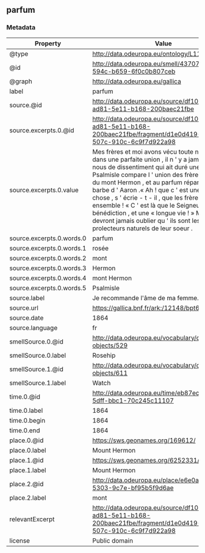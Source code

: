 ## parfum

### Metadata

| Property | Value |
| -------- | ----- |
| @type | http://data.odeuropa.eu/ontology/L11_Smell |
| @id | http://data.odeuropa.eu/smell/43707a30-86ae-594c-b659-6f0c0b807ceb |
| @graph | http://data.odeuropa.eu/gallica |
| label | parfum |
| source.@id | http://data.odeuropa.eu/source/df10240c-ad81-5e11-b168-200baec21fbe |
| source.excerpts.0.@id | http://data.odeuropa.eu/source/df10240c-ad81-5e11-b168-200baec21fbe/fragment/d1e0d419-916e-507c-910c-6c9f7d922a98 |
| source.excerpts.0.value | Mes frères et moi avons vécu toute notre vie dans une parfaite union , il n ' y a jamais eu entre nous de dissentiment qui ait duré une heure .Le Psalmisle compare l ' union des frères à la rosée du mont Hermon , et au parfum répandu sur la barbe d ' Aaron .« Ah ! que c ' est une douce « chose , s ' écrie - t - il , que les frères soient unis ensemble ! « C ' est là que le Seigneur répand sa bénédiction , et une « longue vie ! » Mes fils ne devront jamais oublier qu ' ils sont les prolecteurs naturels de leur soeur . |
| source.excerpts.0.words.0 | parfum |
| source.excerpts.0.words.1 | rosée |
| source.excerpts.0.words.2 | mont |
| source.excerpts.0.words.3 | Hermon |
| source.excerpts.0.words.4 | mont Hermon |
| source.excerpts.0.words.5 | Psalmisle |
| source.label | Je recommande l'âme de ma femme... |
| source.url | https://gallica.bnf.fr/ark:/12148/bpt6k56243483 |
| source.date | 1864 |
| source.language | fr |
| smellSource.0.@id | http://data.odeuropa.eu/vocabulary/olfactory-objects/529 |
| smellSource.0.label | Rosehip |
| smellSource.1.@id | http://data.odeuropa.eu/vocabulary/olfactory-objects/611 |
| smellSource.1.label | Watch |
| time.0.@id | http://data.odeuropa.eu/time/eb87ecc6-9fe7-5dff-bbc1-70c245c11107 |
| time.0.label | 1864 |
| time.0.begin | 1864 |
| time.0.end | 1864 |
| place.0.@id | https://sws.geonames.org/169612/ |
| place.0.label | Mount Hermon |
| place.1.@id | https://sws.geonames.org/6252331/ |
| place.1.label | Mount Hermon |
| place.2.@id | http://data.odeuropa.eu/place/e6e0a981-9692-5303-9c7e-bf95b5f9d6ae |
| place.2.label | mont |
| relevantExcerpt | http://data.odeuropa.eu/source/df10240c-ad81-5e11-b168-200baec21fbe/fragment/d1e0d419-916e-507c-910c-6c9f7d922a98 |
| license | Public domain |

